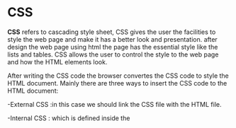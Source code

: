  # CSS
 
**CSS** refers to cascading style sheet, CSS  gives the user the facilities to style the web page and make it has a better look and presentation.
after design the web page using html the page has the essential style like the lists and tables. CSS allows the user to control the style to the web page and how the HTML elements look.

After writing the CSS code the browser convertes the CSS code to style the HTML document. Mainly there are three ways to insert the CSS code to the HTML document:

-External CSS :in this case we should link the CSS file with the HTML file. 

-Internal CSS : which is defined inside the <style> element, inside the head section.
 
-Inline CSS :may be used to apply specific design to single element.
 
 *There are different ways to set the color in the CSS for example :*
 
- ![image](https://user-images.githubusercontent.com/86604843/124313293-4bb80480-db36-11eb-90cc-f08e1a73d99b.png)

- ![image](https://user-images.githubusercontent.com/86604843/124313352-60949800-db36-11eb-878e-af85ca2f5628.png)
 
- ![image](https://user-images.githubusercontent.com/86604843/124313437-7b670c80-db36-11eb-985f-0012280a48f8.png)

 


